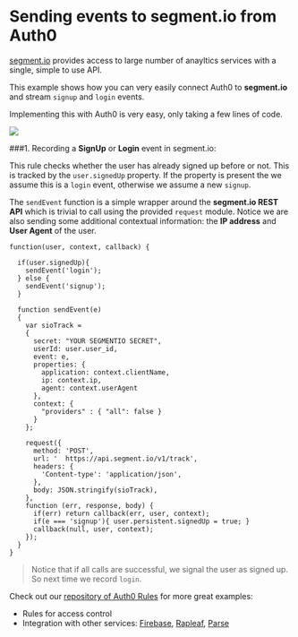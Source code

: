 # Sending events to segment.io from Auth0

[segment.io](http://segment.io/features) provides access to large number of anayltics services with a single, simple to use API. 

This example shows how you can very easily connect Auth0 to __segment.io__ and stream `signup` and `login` events. 

Implementing this with Auth0 is very easy, only taking a few lines of code.

![](https://docs.google.com/drawings/d/1oTFVNwjRuX8WEp7TeDLgkcTUlIYVMAtvoNbO9xfAdyw/pub?w=835&amp;h=496)

###1. Recording a __SignUp__ or __Login__ event in segment.io:

This rule checks whether the user has already signed up before or not. This is tracked by the `user.signedUp` property. If the property is present the we assume this is a `login` event, otherwise we assume a new `signup`. 

The `sendEvent` function is a simple wrapper around the __segment.io REST API__ which is trivial to call using the provided `request` module. Notice we are also sending some additional contextual information: the __IP address__ and __User Agent__ of the user.


```
function(user, context, callback) {

  if(user.signedUp){
    sendEvent('login');
  } else {
    sendEvent('signup');  
  }
  
  function sendEvent(e)
  {
    var sioTrack =  
    {
      secret: "YOUR SEGMENTIO SECRET",
      userId: user.user_id,
      event: e,
      properties: {
        application: context.clientName,
        ip: context.ip,
        agent: context.userAgent
      },
      context: {
        "providers" : { "all": false }
      }
    };

    request({
      method: 'POST',
      url: '  https://api.segment.io/v1/track',
      headers: {
        'Content-type': 'application/json',
      },
      body: JSON.stringify(sioTrack),
    }, 
    function (err, response, body) {
      if(err) return callback(err, user, context);
      if(e === 'signup'){ user.persistent.signedUp = true; }
      callback(null, user, context);
    });
  }
}
```
> Notice that if all calls are successful, we signal the user as signed up. So next time we record `login`.

Check out our [repository of Auth0 Rules](https://github.com/auth0/rules) for more great examples:

* Rules for access control
* Integration with other services: [Firebase](http://firebase.com), [Rapleaf](http://rapleaf.com), [Parse](http://parse.com)

